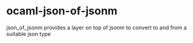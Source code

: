 # ocaml-json-of-jsonm

json_of_jsonm provides a layer on top of jsonm to convert to and from
a suitable json type
